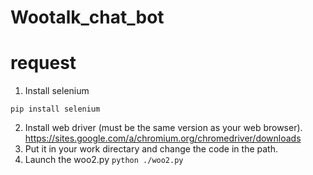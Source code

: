 # Wootalk_chat_bot

# request
1. Install selenium

`pip install selenium`

2. Install web driver (must be the same version as your web browser).
https://sites.google.com/a/chromium.org/chromedriver/downloads
3. Put it in your work directary and change the code in the path.
4. Launch the woo2.py
`python ./woo2.py`
